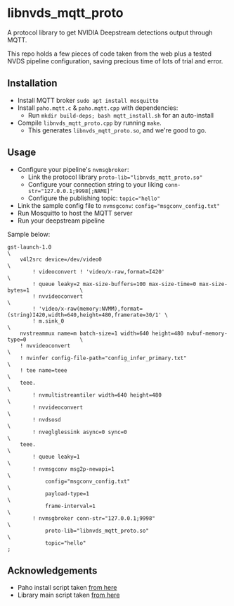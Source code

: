 # libnvds_mqtt_proto

A protocol library to get NVIDIA Deepstream detections output through MQTT.

This repo holds a few pieces of code taken from the web plus a tested NVDS pipeline configuration, saving precious time of lots of trial and error.

## Installation

- Install MQTT broker `sudo apt install mosquitto`
- Install `paho.mqtt.c` & `paho.mqtt.cpp` with dependencies:
    - Run `mkdir build-deps; bash mqtt_install.sh` for an auto-install
- Compile `libnvds_mqtt_proto.cpp` by running `make`.
    - This generates `libnvds_mqtt_proto.so`, and we're good to go.


## Usage

- Configure your pipeline's `nvmsgbroker`:
    - Link the protocol library `proto-lib="libnvds_mqtt_proto.so"`
    - Configure your connection string to your liking `conn-str="127.0.0.1;9998[;NAME]"`
    - Configure the publishing topic: `topic="hello"`
- Link the sample config file to `nvmsgconv`: `config="msgconv_config.txt"`
- Run Mosquitto to host the MQTT server
- Run your deepstream pipeline

Sample below:

```
gst-launch-1.0                                                                               \
    v4l2src device=/dev/video0                                                               \
        ! videoconvert ! 'video/x-raw,format=I420'                                           \
        ! queue leaky=2 max-size-buffers=100 max-size-time=0 max-size-bytes=1                \
        ! nvvideoconvert                                                                     \
        ! 'video/x-raw(memory:NVMM),format=(string)I420,width=640,height=480,framerate=30/1' \
        ! m.sink_0                                                                           \
    nvstreammux name=m batch-size=1 width=640 height=480 nvbuf-memory-type=0                 \
    ! nvvideoconvert                                                                         \
    ! nvinfer config-file-path="config_infer_primary.txt"                                    \
    ! tee name=teee                                                                          \
    teee.                                                                                    \
        ! nvmultistreamtiler width=640 height=480                                            \
        ! nvvideoconvert                                                                     \
        ! nvdsosd                                                                            \
        ! nveglglessink async=0 sync=0                                                       \
    teee.                                                                                    \
        ! queue leaky=1                                                                      \
        ! nvmsgconv msg2p-newapi=1                                                           \
            config="msgconv_config.txt"                                                      \
            payload-type=1                                                                   \
            frame-interval=1                                                                 \
        ! nvmsgbroker conn-str="127.0.0.1;9998"                                              \
            proto-lib="libnvds_mqtt_proto.so"                                                \
            topic="hello"                                                                    ;
```

## Acknowledgements

- Paho install script taken [from here](https://github.com/eclipse/paho.mqtt.cpp/issues/136)
- Library main script taken [from here](`https://forums.developer.nvidia.com/t/customize-gst-nvmsgbroker-adaptor-for-mqtt-using-paho-mqtt-c/163694/3`)